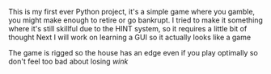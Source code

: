 This is my first ever Python project, it's a simple game where you gamble, you might make enough to retire or go bankrupt.
I tried to make it something where it's still skillful due to the HINT system, so it requires a little bit of thought
Next I will work on learning a GUI so it actually looks like a game

The game is rigged so the house has an edge even if you play optimally so don't feel too bad about losing *wink*
